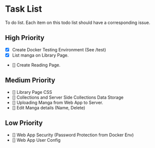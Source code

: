 # Task List
To do list. Each item on this todo list should have a corresponding issue.

## High Priority
 - [x] Create Docker Testing Environment (See /test)
 - [x] List manga on Library Page.
 - [] Create Reading Page.

## Medium Priority
 - [] Library Page CSS
 - [] Collections and Server Side Collections Data Storage
 - [] Uploading Manga from Web App to Server.
 - [] Edit Manga details (Name, Delete)

## Low Priority
 - [] Web App Security (Password Protection from Docker Env)
 - [] Web App User Config